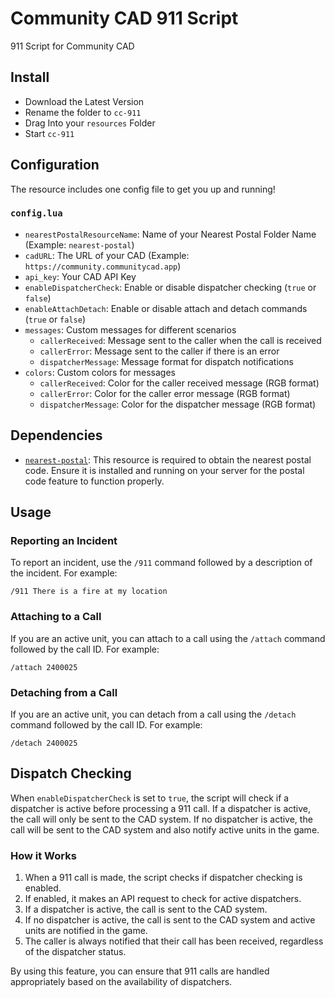 # Community CAD 911 Script

911 Script for Community CAD

## Install

- Download the Latest Version
- Rename the folder to `cc-911`
- Drag Into your `resources` Folder
- Start `cc-911`

## Configuration

The resource includes one config file to get you up and running!

### `config.lua`

- `nearestPostalResourceName`: Name of your Nearest Postal Folder Name (Example: `nearest-postal`)
- `cadURL`: The URL of your CAD (Example: `https://community.communitycad.app`)
- `api_key`: Your CAD API Key 
- `enableDispatcherCheck`: Enable or disable dispatcher checking (`true` or `false`)
- `enableAttachDetach`: Enable or disable attach and detach commands (`true` or `false`)
- `messages`: Custom messages for different scenarios
  - `callerReceived`: Message sent to the caller when the call is received
  - `callerError`: Message sent to the caller if there is an error
  - `dispatcherMessage`: Message format for dispatch notifications
- `colors`: Custom colors for messages
  - `callerReceived`: Color for the caller received message (RGB format)
  - `callerError`: Color for the caller error message (RGB format)
  - `dispatcherMessage`: Color for the dispatcher message (RGB format)

## Dependencies

- [`nearest-postal`](https://github.com/DevBlocky/nearest-postal): This resource is required to obtain the nearest postal code. Ensure it is installed and running on your server for the postal code feature to function properly.

## Usage

### Reporting an Incident

To report an incident, use the `/911` command followed by a description of the incident. For example:

```
/911 There is a fire at my location
````

### Attaching to a Call

If you are an active unit, you can attach to a call using the `/attach` command followed by the call ID. For example:

```
/attach 2400025
````


### Detaching from a Call

If you are an active unit, you can detach from a call using the `/detach` command followed by the call ID. For example:

```
/detach 2400025
````

## Dispatch Checking

When `enableDispatcherCheck` is set to `true`, the script will check if a dispatcher is active before processing a 911 call. If a dispatcher is active, the call will only be sent to the CAD system. If no dispatcher is active, the call will be sent to the CAD system and also notify active units in the game.

### How it Works

1. When a 911 call is made, the script checks if dispatcher checking is enabled.
2. If enabled, it makes an API request to check for active dispatchers.
3. If a dispatcher is active, the call is sent to the CAD system.
4. If no dispatcher is active, the call is sent to the CAD system and active units are notified in the game.
5. The caller is always notified that their call has been received, regardless of the dispatcher status.

By using this feature, you can ensure that 911 calls are handled appropriately based on the availability of dispatchers.